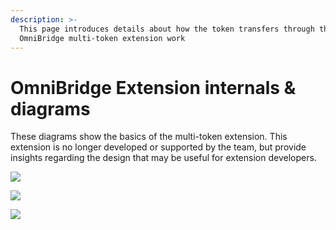 ```yaml
---
description: >-
  This page introduces details about how the token transfers through the
  OmniBridge multi-token extension work
---
```


# OmniBridge Extension internals & diagrams

These diagrams show the basics of the multi-token extension. This extension is no longer developed or supported by the team, but provide insights regarding the design that may be useful for extension developers.

![](</img/specs/bridges/image-52.png>)

![](</img/specs/bridges/image-54.png>)

![](</img/specs/bridges/image-55.png>)
